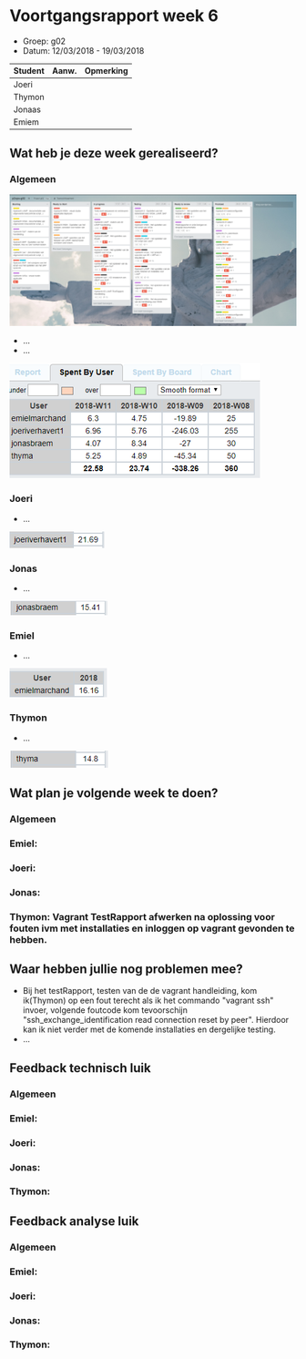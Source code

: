 # Voortgangsrapport week 6

* Groep: g02
* Datum: 12/03/2018 - 19/03/2018

| Student  | Aanw. | Opmerking |
| :---     | :---  | :---      |
| Joeri    |       |           |
| Thymon   |       |           |
| Jonaas   |       |           |
| Emiem    |       |           |

## Wat heb je deze week gerealiseerd?

### Algemeen

![Afbeelding huidige toestand Kanban-bord(en) invoegen](img/Week6/Trellobord.PNG)

* ...
* ...

![Afbeelding teamoverzicht tijdregistratie onderverdeeld per deelopdracht](img/Week6/Overzicht_uren.PNG)

### Joeri

* ...

![Afbeelding individueel rapport tijdregistratie](img/Week6/Uren_Joeri_week6.PNG)

### Jonas

* ...

![Afbeelding individueel rapport tijdregistratie](img/Week6/Uren_Jonas_week6.PNG)

### Emiel

* ...

![Afbeelding individueel rapport tijdregistratie](img/Week6/Uren_Emiel_week6.PNG)

### Thymon

* ...

![Afbeelding individueel rapport tijdregistratie](img/Week6/Uren_Thymon_week6.PNG)

## Wat plan je volgende week te doen?

### Algemeen
### Emiel: 
### Joeri: 
### Jonas: 
### Thymon: Vagrant TestRapport afwerken na oplossing voor fouten ivm met installaties en inloggen op vagrant gevonden te hebben.

## Waar hebben jullie nog problemen mee?

* Bij het testRapport, testen van de de vagrant handleiding, kom ik(Thymon) op een fout terecht als ik het commando "vagrant ssh"
  invoer, volgende foutcode kom tevoorschijn "ssh_exchange_identification read connection reset by peer". Hierdoor kan ik niet verder     met de komende installaties en dergelijke testing.
* ...

## Feedback technisch luik

### Algemeen

### Emiel: 
### Joeri: 
### Jonas: 
### Thymon: 

## Feedback analyse luik

### Algemeen

### Emiel:  
### Joeri: 
### Jonas: 
### Thymon: 

